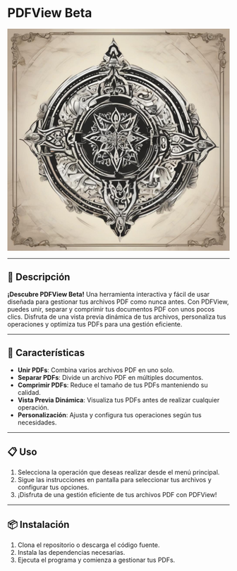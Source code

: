 # PDFView Beta

![PDFView Logo](https://github.com/EspinAndres01/PDFView_vBeta/raw/main/assets/logo1.jpg)

---

## 📌 Descripción

**¡Descubre PDFView Beta!** Una herramienta interactiva y fácil de usar diseñada para gestionar tus archivos PDF como nunca antes. Con PDFView, puedes unir, separar y comprimir tus documentos PDF con unos pocos clics. Disfruta de una vista previa dinámica de tus archivos, personaliza tus operaciones y optimiza tus PDFs para una gestión eficiente.

---

## 🚀 Características

- **Unir PDFs**: Combina varios archivos PDF en uno solo.
- **Separar PDFs**: Divide un archivo PDF en múltiples documentos.
- **Comprimir PDFs**: Reduce el tamaño de tus PDFs manteniendo su calidad.
- **Vista Previa Dinámica**: Visualiza tus PDFs antes de realizar cualquier operación.
- **Personalización**: Ajusta y configura tus operaciones según tus necesidades.

---

## 📋 Uso

1. Selecciona la operación que deseas realizar desde el menú principal.
2. Sigue las instrucciones en pantalla para seleccionar tus archivos y configurar tus opciones.
3. ¡Disfruta de una gestión eficiente de tus archivos PDF con PDFView!

---

## 📦 Instalación

1. Clona el repositorio o descarga el código fuente.
2. Instala las dependencias necesarias.
3. Ejecuta el programa y comienza a gestionar tus PDFs.

```
